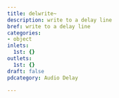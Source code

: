 ```yaml
---
title: delwrite~
description: write to a delay line
bref: write to a delay line
categories:
- object
inlets:
  1st: {}
outlets:
  1st: {}
draft: false
pdcategory: Audio Delay

---
```


